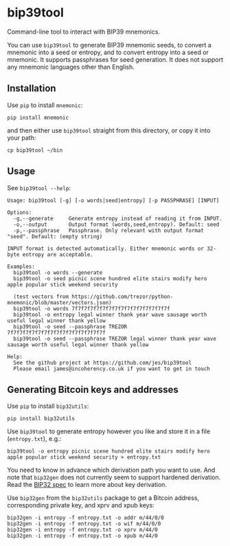# bip39tool
Command-line tool to interact with BIP39 mnemonics.

You can use `bip39tool` to generate BIP39 mnemonic seeds, to convert a mnemonic into a seed or entropy,
and to convert entropy into a seed or mnemonic. It supports passphrases for seed generation. It does not
support any mnemonic languages other than English.

## Installation
Use `pip` to install `mnemonic`:

    pip install mnemonic

and then either use `bip39tool` straight from this directory, or copy it into your path:

    cp bip39tool ~/bin

## Usage
See `bip39tool --help`:

    Usage: bip39tool [-g] [-o words|seed|entropy] [-p PASSPHRASE] [INPUT]
    
    Options:
      -g,--generate     Generate entropy instead of reading it from INPUT.
      -o,--output       Output format (words,seed,entropy). Default: seed
      -p,--passphrase   Passphrase. Only relevant with output format "seed". Default: (empty string)
    
    INPUT format is detected automatically. Either mnemonic words or 32-byte entropy are acceptable.
    
    Examples:
      bip39tool -o words --generate
      bip39tool -o seed picnic scene hundred elite stairs modify hero apple popular stick weekend security

      (test vectors from https://github.com/trezor/python-mnemonic/blob/master/vectors.json)
      bip39tool -o words 7f7f7f7f7f7f7f7f7f7f7f7f7f7f7f7f
      bip39tool -o entropy legal winner thank year wave sausage worth useful legal winner thank yellow
      bip39tool -o seed --passphrase TREZOR 7f7f7f7f7f7f7f7f7f7f7f7f7f7f7f7f
      bip39tool -o seed --passphrase TREZOR legal winner thank year wave sausage worth useful legal winner thank yellow
    
    Help:
      See the github project at https://github.com/jes/bip39tool
      Please email james@incoherency.co.uk if you want to get in touch

## Generating Bitcoin keys and addresses

Use `pip` to install `bip32utils`:

    pip install bip32utils

Use `bip39tool` to generate entropy however you like and store it in a file (`entropy.txt`), e.g.:

    bip39tool -o entropy picnic scene hundred elite stairs modify hero apple popular stick weekend security > entropy.txt

You need to know in advance which derivation path you want to use. And note that `bip32gen` does not currently seem to support
hardened derivation. Read the [BIP32 spec](https://github.com/bitcoin/bips/blob/master/bip-0032.mediawiki) to learn
more about key derivation.

Use `bip32gen` from the `bip32utils` package to get a Bitcoin address, corresponding private key, and xprv and xpub keys:

    bip32gen -i entropy -f entropy.txt -o addr m/44/0/0
    bip32gen -i entropy -f entropy.txt -o wif m/44/0/0
    bip32gen -i entropy -f entropy.txt -o xprv m/44/0
    bip32gen -i entropy -f entropy.txt -o xpub m/44/0
